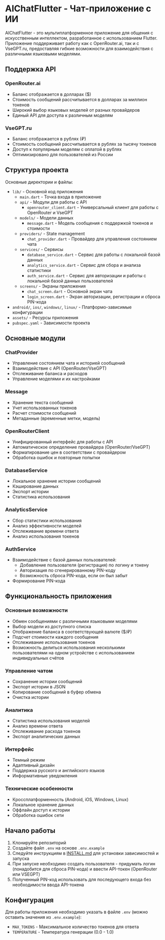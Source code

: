 # AIChatFlutter - Чат-приложение с ИИ

AIChatFlutter - это мультиплатформенное приложение для общения с искусственным интеллектом, разработанное с использованием Flutter. Приложение поддерживает работу как с OpenRouter.ai, так и с VseGPT.ru, предоставляя гибкие возможности для взаимодействия с различными языковыми моделями.

## Поддержка API

### OpenRouter.ai
- Баланс отображается в долларах ($)
- Стоимость сообщений рассчитывается в долларах за миллион токенов
- Широкий выбор языковых моделей от разных провайдеров
- Единый API для доступа к различным моделям

### VseGPT.ru
- Баланс отображается в рублях (₽)
- Стоимость сообщений рассчитывается в рублях за тысячу токенов
- Доступ к популярным моделям с оплатой в рублях
- Оптимизировано для пользователей из России

## Структура проекта

Основные директории и файлы:

- `lib/` - Основной код приложения
  - `main.dart` - Точка входа в приложение
  - `api/` - Модули для работы с API
    - `openrouter_client.dart` - Универсальный клиент для работы с OpenRouter и VseGPT
  - `models/` - Модели данных
    - `message.dart` - Модель сообщения с поддержкой токенов и стоимости
  - `providers/` - State management
    - `chat_provider.dart` - Провайдер для управления состоянием чата
  - `services/` - Сервисы
    - `database_service.dart` - Сервис для работы с локальной базой данных
    - `analytics_service.dart` - Сервис для сбора и анализа статистики
    - `auth_service.dart` - Сервис для авторизации и работы с локальной базой данных пользователей
  - `screens/` - Экраны приложения
    - `chat_screen.dart` - Основной экран чата
    - `login_screen.dart` - Экран авторизации, регистрации и сброса PIN-кода
- `android/`, `ios/`, `windows/`, `linux/` - Платформо-зависимые конфигурации
- `assets/` - Ресурсы приложения
- `pubspec.yaml` - Зависимости проекта

## Основные модули

### ChatProvider
- Управление состоянием чата и историей сообщений
- Взаимодействие с API (OpenRouter/VseGPT)
- Отслеживание баланса и расходов
- Управление моделями и их настройками

### Message
- Хранение текста сообщений
- Учет использованных токенов
- Расчет стоимости сообщений
- Метаданные (временные метки, модель)

### OpenRouterClient
- Унифицированный интерфейс для работы с API
- Автоматическое определение провайдера (OpenRouter/VseGPT)
- Форматирование цен в соответствии с провайдером
- Обработка ошибок и повторные попытки

### DatabaseService
- Локальное хранение истории сообщений
- Кэширование данных
- Экспорт истории
- Статистика использования

### AnalyticsService
- Сбор статистики использования
- Анализ эффективности моделей
- Отслеживание времени ответа
- Анализ использования токенов

### AuthService
- Взаимодействие с базой данных пользователей:
  - Добавление пользователя (регистрация) по логину и токену 
  - Авторизация по сгенерированному PIN-коду
  - Возможность сброса PIN-кода, если он был забыт
- Формирование PIN-кода

## Функциональность приложения

### Основные возможности
- Обмен сообщениями с различными языковыми моделями
- Выбор модели из доступного списка
- Отображение баланса в соответствующей валюте ($/₽)
- Подсчет стоимости каждого сообщения
- Отслеживание использования токенов
- Возможность делиться использования несколькими пользователями на одном устройстве с использованием индивидуальных счётов

### Управление чатом
- Сохранение истории сообщений
- Экспорт истории в JSON
- Копирование сообщений в буфер обмена
- Очистка истории

### Аналитика
- Статистика использования моделей
- Анализ времени ответа
- Отслеживание расхода токенов
- Экспорт аналитических данных

### Интерфейс
- Темный режим
- Адаптивный дизайн
- Поддержка русского и английского языков
- Информативные уведомления

### Технические особенности
- Кроссплатформенность (Android, iOS, Windows, Linux)
- Локальное хранение данных
- Оффлайн доступ к истории
- Обработка ошибок сети

## Начало работы

1. Клонируйте репозиторий
2. Создайте файл `.env` на основе `.env.example`
3. Следуйте инструкциям в [INSTALL.md](INSTALL.md) для установки зависимостей и запуска
4. При запуске необходимо создать пользователя - придумать логин (понадобится для сброса PIN-кода) и ввести API-токен (OpenRouter или VSEGPT)
5. Полученный PIN-код использовать для последующего входа без необходимости ввода API-токена

## Конфигурация

Для работы приложения необходимо указать в файле `.env` (можно оставить значения из `.env.example`):
- `MAX_TOKENS` - Максимальное количество токенов для ответа
- `TEMPERATURE` - Температура генерации (0.0 - 1.0)
